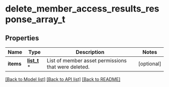 # delete_member_access_results_response_array_t

## Properties
Name | Type | Description | Notes
------------ | ------------- | ------------- | -------------
**items** | [**list_t**](delete_member_access_result.md) \* | List of member asset permissions that were deleted. | [optional] 

[[Back to Model list]](../README.md#documentation-for-models) [[Back to API list]](../README.md#documentation-for-api-endpoints) [[Back to README]](../README.md)


